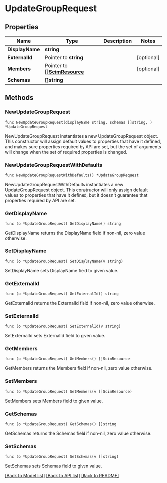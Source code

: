 # UpdateGroupRequest

## Properties

Name | Type | Description | Notes
------------ | ------------- | ------------- | -------------
**DisplayName** | **string** |  | 
**ExternalId** | Pointer to **string** |  | [optional] 
**Members** | Pointer to [**[]ScimResource**](ScimResource.md) |  | [optional] 
**Schemas** | **[]string** |  | 

## Methods

### NewUpdateGroupRequest

`func NewUpdateGroupRequest(displayName string, schemas []string, ) *UpdateGroupRequest`

NewUpdateGroupRequest instantiates a new UpdateGroupRequest object.
This constructor will assign default values to properties that have it defined,
and makes sure properties required by API are set, but the set of arguments
will change when the set of required properties is changed.

### NewUpdateGroupRequestWithDefaults

`func NewUpdateGroupRequestWithDefaults() *UpdateGroupRequest`

NewUpdateGroupRequestWithDefaults instantiates a new UpdateGroupRequest object.
This constructor will only assign default values to properties that have it defined,
but it doesn't guarantee that properties required by API are set.

### GetDisplayName

`func (o *UpdateGroupRequest) GetDisplayName() string`

GetDisplayName returns the DisplayName field if non-nil, zero value otherwise.

### SetDisplayName

`func (o *UpdateGroupRequest) SetDisplayName(v string)`

SetDisplayName sets DisplayName field to given value.

### GetExternalId

`func (o *UpdateGroupRequest) GetExternalId() string`

GetExternalId returns the ExternalId field if non-nil, zero value otherwise.

### SetExternalId

`func (o *UpdateGroupRequest) SetExternalId(v string)`

SetExternalId sets ExternalId field to given value.

### GetMembers

`func (o *UpdateGroupRequest) GetMembers() []ScimResource`

GetMembers returns the Members field if non-nil, zero value otherwise.

### SetMembers

`func (o *UpdateGroupRequest) SetMembers(v []ScimResource)`

SetMembers sets Members field to given value.

### GetSchemas

`func (o *UpdateGroupRequest) GetSchemas() []string`

GetSchemas returns the Schemas field if non-nil, zero value otherwise.

### SetSchemas

`func (o *UpdateGroupRequest) SetSchemas(v []string)`

SetSchemas sets Schemas field to given value.


[[Back to Model list]](../README.md#documentation-for-models) [[Back to API list]](../README.md#documentation-for-api-endpoints) [[Back to README]](../README.md)


